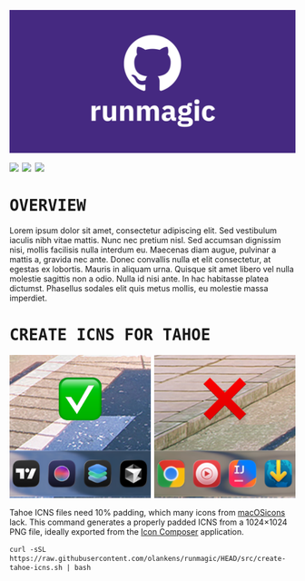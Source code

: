 ![](.assets/social.png)

<img src="https://lipsum.app/416x160/f7df1e/000" width="32.5%"/><img src=".assets/1x1.png" width="1.25%"/><img src="https://lipsum.app/416x160/f7df1e/000" width="32.5%"/><img src=".assets/1x1.png" width="1.25%"/><img src="https://lipsum.app/416x160/f7df1e/000" width="32.5%"/>

# <samp>OVERVIEW</samp>

Lorem ipsum dolor sit amet, consectetur adipiscing elit. Sed vestibulum iaculis nibh vitae mattis. Nunc nec pretium nisl. Sed accumsan dignissim nisi, mollis facilisis nulla interdum eu. Maecenas diam augue, pulvinar a mattis a, gravida nec ante. Donec convallis nulla et elit consectetur, at egestas ex lobortis. Mauris in aliquam urna. Quisque sit amet libero vel nulla molestie sagittis non a odio. Nulla id nisi ante. In hac habitasse platea dictumst. Phasellus sodales elit quis metus mollis, eu molestie massa imperdiet.

# <samp>CREATE ICNS FOR TAHOE</samp>

<!-- ### Create ICNS for Tahoe -->

<img src=".assets/right.png" width="49.375%"/><img src=".assets/1x1.png" width="1.25%"/><img src=".assets/wrong.png" width="49.375%"/>

Tahoe ICNS files need 10% padding, which many icons from [macOSicons](https://macosicons.com/) lack. This command generates a properly padded ICNS from a 1024×1024 PNG file, ideally exported from the [Icon Composer](https://developer.apple.com/icon-composer/) application.

```shell
curl -sSL https://raw.githubusercontent.com/olankens/runmagic/HEAD/src/create-tahoe-icns.sh | bash
```
